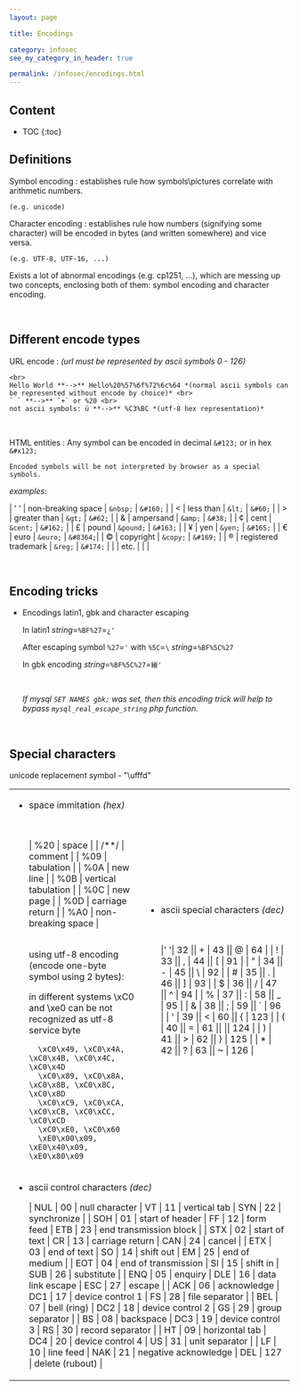 ```yaml
---
layout: page

title: Encodings

category: infosec
see_my_category_in_header: true

permalink: /infosec/encodings.html
---
```


<article class="markdown-body" markdown="1">

## Content

* TOC
{:toc}


## Definitions

Symbol encoding
: establishes rule how symbols\pictures correlate with arithmetic numbers.
    
    (e.g. unicode)

Character encoding
: establishes rule how numbers (signifying some character) will be encoded in bytes (and written somewhere) and vice versa.

    (e.g. UTF-8, UTF-16, ...)

Exists a lot of abnormal encodings (e.g. cp1251, ...), which are messing up two concepts, enclosing both of them: symbol encoding and character encoding.

<br>

## Different encode types

URL encode
: *(url must be represented by ascii symbols 0 - 126)*

    <br>
    Hello World **-->** Hello%20%57%6f%72%6c%64 *(normal ascii symbols can be represented without encode by choice)* <br>
    ` ` **-->** `+` or %20 <br>
    not ascii symbols: ü **-->** %C3%BC *(utf-8 hex representation)*

<br>

HTML entities
: Any symbol can be encoded in decimal `&#123;` or in hex `&#x123;`
    
    Encoded symbols will be not interpreted by browser as a special symbols.

<div class="spoiler"><div class="spoiler-title">
    <i>examples</i>:
</div><div class="spoiler-text" markdown="1">

| ' ' | non-breaking space      | `&nbsp;`  | `&#160;` |
| <   | less than               | `&lt;`    | `&#60;`  |
| >   | greater than            | `&gt;`    | `&#62;`  |
| &   | ampersand               | `&amp;`   | `&#38;`  |
| ¢   | cent                    | `&cent;`  | `&#162;` |
| £   | pound                   | `&pound;` | `&#163;` |
| ¥   | yen                     | `&yen;`   | `&#165;` |
| €   | euro                    | `&euro;`  | `&#8364;`|
| ©   | copyright               | `&copy;`  | `&#169;` |
| ®   | registered trademark    | `&reg;`   | `&#174;` |
| | etc. | | |

</div>
</div>

<br>

## Encoding tricks

- Encodings latin1, gbk and character escaping

    In latin1 *string*=`%BF%27`=`¿'`

    After escaping symbol `%27`=`'` with `%5C`=`\` *string*=`%BF%5C%27`

    In gbk encoding *string*=`%BF%5C%27`=`縗'`

    <br>

    *If mysql `SET NAMES gbk;` was set, then this encoding trick will help to bypass `mysql_real_escape_string` php function.*

<br>

## Special characters

unicode replacement symbol - "\ufffd"

<table>
<tbody>
<tr>
<td valign="top" markdown="1">

- space immitation *(hex)*

    <br>
    
    | %20  | space               |
    | /**/ | comment             |
    | %09  | tabulation          |
    | %0A  | new line            |
    | %0B  | vertical tabulation |
    | %0C  | new page            |
    | %0D  | carriage return     |
    | %A0  | non-breaking space  |

    <br>
    using utf-8 encoding (encode one-byte symbol using 2 bytes):

    in different systems \xC0 and \xe0 can be not recognized as utf-8 service byte

        \xC0\x49, \xC0\x4A, \xC0\x4B, \xC0\x4C, \xC0\x4D
        \xC0\x89, \xC0\x8A, \xC0\x8B, \xC0\x8C, \xC0\x8D
        \xC0\xC9, \xC0\xCA, \xC0\xCB, \xC0\xCC, \xC0\xCD
        \xC0\xE0, \xC0\x60
        \xE0\x00\x09, \xE0\x40\x09, \xE0\x80\x09

</td>
<td markdown="1">

- ascii special characters *(dec)*

    <br>
    
    |' '| 32  || + | 43  || @ | 64  |
    | ! | 33  || , | 44  || [ | 91  |
    | " | 34  || - | 45  || \ | 92  |
    | # | 35  || . | 46  || ] | 93  |
    | $ | 36  || / | 47  || ^ | 94  |
    | % | 37  || : | 58  || _ | 95  |
    | & | 38  || ; | 59  || ` | 96  |
    | ' | 39  || < | 60  || { | 123 |
    | ( | 40  || = | 61  || \|| 124 |
    | ) | 41  || > | 62  || } | 125 |
    | * | 42  || ? | 63  || ~ | 126 |    

</td>
</tr>
<td colspan="2" markdown="1">

- ascii control characters *(dec)*

    | NUL | 00  | null character      | VT  | 11  | vertical tab         | SYN | 22  | synchronize            |
    | SOH | 01  | start of header     | FF  | 12  | form feed            | ETB | 23  | end transmission block |
    | STX | 02  | start of text       | CR  | 13  | carriage return      | CAN | 24  | cancel                 |
    | ETX | 03  | end of text         | SO  | 14  | shift out            | EM  | 25  | end of medium          |
    | EOT | 04  | end of transmission | SI  | 15  | shift in             | SUB | 26  | substitute             |
    | ENQ | 05  | enquiry             | DLE | 16  | data link escape     | ESC | 27  | escape                 |
    | ACK | 06  | acknowledge         | DC1 | 17  | device control 1     | FS  | 28  | file separator         |
    | BEL | 07  | bell (ring)         | DC2 | 18  | device control 2     | GS  | 29  | group separator        |
    | BS  | 08  | backspace           | DC3 | 19  | device control 3     | RS  | 30  | record separator       |
    | HT  | 09  | horizontal tab      | DC4 | 20  | device control 4     | US  | 31  | unit separator         |
    | LF  | 10  | line feed           | NAK | 21  | negative acknowledge | DEL | 127 | delete (rubout)        |

</td>
</tbody>
</table>

</article>
